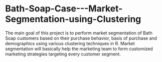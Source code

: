 # Bath-Soap-Case---Market-Segmentation-using-Clustering
The main goal of this project is to perform market segmentation of Bath Soap customers based on their purchase behavior, basis of purchase and demographics using various clustering techniques in R. Market segmentation will basically help the marketing team to form customized marketing strategies targeting every customer segment.
